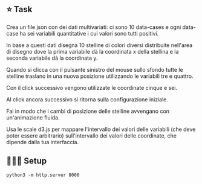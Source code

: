 ## ⭐️ Task

Crea un file json con dei dati multivariati: ci sono 10 data-cases e ogni data-case ha sei variabili quantitative i cui valori sono tutti positivi.

In base a questi dati disegna 10 stelline di colori diversi distribuite nell'area di disegno dove la prima variabile dà la coordinata x della stellina e la seconda variabile dà la coordinata y.

Quando si clicca con il pulsante sinistro del mouse sullo sfondo tutte le stelline traslano in una nuova posizione utilizzando le variabili tre e quattro. 

Con il click successivo vengono utilizzate le coordinate cinque e sei. 

Al click ancora successivo si ritorna sulla configurazione iniziale. 

Fai in modo che i cambi di posizione delle stelline avvengano con un'animazione fluida. 

Usa le scale d3.js per mappare l'intervallo dei valori delle variabili (che deve poter essere arbitrario) sull'intervallo dei valori delle coordinate, che dipende dalla tua interfaccia.

## 👩🏼‍💻 Setup 

```
python3 -m http.server 8000
```

